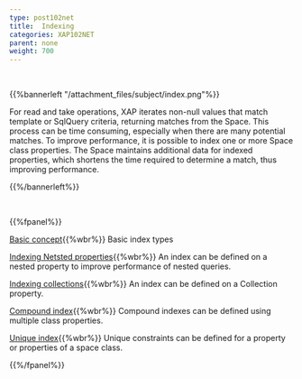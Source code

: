 ```yaml
---
type: post102net
title:  Indexing
categories: XAP102NET
parent: none
weight: 700
---
```


<br>

{{%bannerleft "/attachment_files/subject/index.png"%}}

For read and take operations, XAP iterates non-null values that match template or SqlQuery criteria, returning matches from the Space. This process can be time consuming, especially when there are many potential matches. To improve performance, it is possible to index one or more Space class properties. The Space maintains additional data for indexed properties, which shortens the time required to determine a match, thus improving performance.

{{%/bannerleft%}}

<br>

{{%fpanel%}}

[Basic concept](./indexing.html){{%wbr%}}
Basic index types

[Indexing Netsted properties](./indexing-nested-properties.html){{%wbr%}}
An index can be defined on a nested property to improve performance of nested queries.

[Indexing collections](./indexing-collections.html){{%wbr%}}
An index can be defined on a Collection property.

[Compound index](./indexing-compound.html){{%wbr%}}
Compound indexes can be defined using multiple class properties.

[Unique index](./indexing-unique.html){{%wbr%}}
Unique constraints can be defined for a property or properties of a space class.

{{%/fpanel%}}

